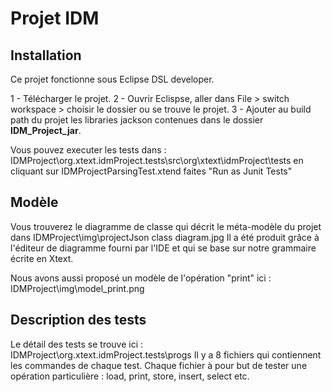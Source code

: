 # Projet IDM
 

## Installation
Ce projet fonctionne sous Eclipse DSL developer. 

1 - Télécharger le projet.
2 - Ouvrir Eclispse, aller dans File > switch workspace > choisir le dossier ou se trouve le projet.
3 - Ajouter au build path du projet les libraries jackson contenues dans le dossier **IDM_Project_jar**.

Vous pouvez executer les tests dans : 
IDMProject\org.xtext.idmProject.tests\src\org\xtext\idmProject\tests
en cliquant sur IDMProjectParsingTest.xtend faites "Run as Junit Tests"

## Modèle

Vous trouverez le diagramme de classe qui décrit le méta-modèle du projet dans IDMProject\img\projectJson class diagram.jpg 
Il a été produit grâce à l'éditeur de diagramme fourni par l'IDE et qui se base sur notre  grammaire écrite en Xtext.

Nous avons aussi proposé un modèle de l'opération "print" ici :
IDMProject\img\model_print.png


## Description des tests

Le détail des tests se trouve ici : IDMProject\org.xtext.idmProject.tests\progs
Il y a 8 fichiers qui contiennent les commandes de chaque test. Chaque fichier à pour but de tester une opération particulière : load, print, store, insert, select etc.
